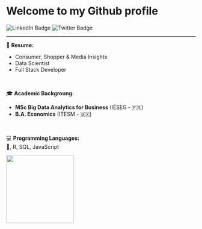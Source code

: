 # Welcome to my Github profile

<div id="badges">
  <img src="https://img.shields.io/badge/LinkedIn-blue?style=for-the-badge&logo=linkedin&logoColor=white" alt="LinkedIn Badge"/>
  <img src="https://img.shields.io/badge/Twitter-blue?style=for-the-badge&logo=twitter&logoColor=white" alt="Twitter Badge"/>
</div>

<hr>

👔 <strong>Resume:</strong>
  <br>
  * Consumer, Shopper & Media Insights
  * Data Scientist
  * Full Stack Developer 
  
  <br>

🎓 <strong>Academic Backgroung:</strong>
   <br>
  * **MSc Big Data Analytics for Business** (IÉSEG - 🇫🇷)
  * **B.A. Economics** (ITESM - 🇲🇽)
   
   <br>

💻 <strong>Programming Languages:</strong>
  <br>
  🐍, R, SQL, JavaScript 

<img height="180em" src="https://github-readme-stats.vercel.app/api?username=Jorge-Polanco-Roque&show_icons=true&hide_border=true&&count_private=true&include_all_commits=true" />

